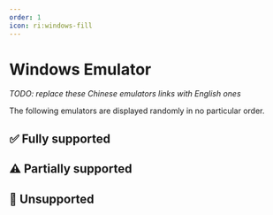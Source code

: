 ```yaml
---
order: 1
icon: ri:windows-fill
---
```


# Windows Emulator

_TODO: replace these Chinese emulators links with English ones_

The following emulators are displayed randomly in no particular order.

<script setup>
import MarkdownIt from 'markdown-it'
import MarkdownItAnchor from 'markdown-it-anchor'

const shuffleArray = (array) => {
    for (let i = array.length - 1; i > 0; i--) {
        const j = Math.floor(Math.random() * (i + 1));
        [array[i], array[j]] = [array[j], array[i]];
    }
    return array;
}

const fullySupport = shuffleArray([
    {
        name: 'Bluestacks 5',
        link: 'https://www.bluestacks.com/',
        note: 'Fully compatible. Need to turn on `Allow ADB connections` in the emulator `Settings` - `Engine Settings`. Known to be compatible with Hyper-V.\n\n- Recommended to download [Offline Installer](https://support.bluestacks.com/hc/en-us/articles/4402611273485-BlueStacks-5-offline-installer) to avoid slow and bundled installation; recommend installing [Android 11](https://support.bluestacks.com/hc/en-us/articles/4402611273485-BlueStacks-5-offline-installer#:~:text=To%20install%20BlueStacks%205%20Android%2011) version; to uninstall it, please use the official [Uninstall Tool](https://support.bluestacks.com/hc/en-us/articles/360057724751-How-to-uninstall-BlueStacks-5-BlueStacks-X-and-BlueStacks-Services-completely-from-your-PC) to get rid of the residue.\n- If the adb port number keeps changing irregularly and is different every time you start it, it may be because your computer has [Hyper-V](https://support.bluestacks.com/hc/en-us/articles/4415238471053-System-requirements-for-BlueStacks-5-on-Hyper-V-enabled-Windows-10-and-11) enabled. MAA will now try to automatically read the port number within the Blue Stacker emulator configuration file, if this does not work/you have a need to multi-open/have more than one emulator kernel installed, please refer to the [Connection (TODO)](../connection.md#the-port-number-of-bluestack-emulator-hyper-v-is-different-every-time-it-is-started) to make changes. Since Hyper-V runs as administrator, operations that don\'t involve adb such as auto-shutdown of the emulator, auto-detect connection, etc. also need to run MAA as administrator.',
    },
    {
        name: 'MuMu Emulator 12',
        link: 'https://mumu.163.com/',
        note: 'Fully compatible, with additional support for the [exclusive Extreme Control Mode](../connection.md#mumu-screenshot-enhanced-mode). Known to be compatible with Hyper-V.\n\n- The "Exit emulator when done" function may occasionally be abnormal, if you encounter it, please contact MuMu official for feedback;\n- If you are using MuMu 12 version 3.5.4 ~ 3.5.7, please disable the "Keep alive in the background" function in MuMu 12 Settings - Others. "Keep alive while hanging in the background" (see [Official Announcement](https://mumu.163.com/help/20230802/35047_1102450.html) for details);\n- You need to check the port information of the corresponding instance through the ADB button of MuMu 12 Multiple Opener when you open more than one instance, and change the port number of the connection address in MAA `Settings` - `Connection Settings` to the corresponding port.',
    },
    {
        name: 'LDPlayer',
        link: 'https://www.ldmnq.com/',
        note: 'Fully compatible. Known to be compatible with Hyper-V.\n\n- LDPlayer 9 is recommended to use version 9.0.57 and above; LDPlayer 5 is recommended to use version 5.0.67 and above;\n- For versions lower than the above, you need to run `Forced ADB Replacement` in `Settings` - `Connection` in order to use efficient touch modes such as Minitouch and MaaTouch.',
    },
    {
        name: 'Nox',
        link: 'https://www.yeshen.com/',
        note: 'Fully compatible, but less tested. Known to be compatible with Hyper-V.',
    },
    {
        name: 'Memu',
        link: 'https://www.xyaz.cn/',
        note: 'Fully compatible, but less tested.',
    },
    {
        name: 'Google Play Games（Developer）',
        link: 'https://developer.android.com/games/playgames/emulator?hl=zh-cn',
        note: 'Fully compatible, but less tested. Hyper-V must be turned on and you must be logged into a Google account.',
    },
]);

const partiallySupport = shuffleArray([
    {
        name: 'MuMu Emulator 6',
        link: 'https://mumu.163.com/update/win/',
        note: 'Support has been dropped since MAA v5.1.0 and NetEase has stopped maintaining it on 15-08-2023.\n\n- No longer support auto-detect connection, need to use generic connection configuration and manually configure adb path and connection address;\n- Need to run `Forced Replacement of ADB` in `Settings` - `Connection` to use efficient touch modes such as Minitouch, MaaTouch;\n- You need to run MAA with administrator privileges to use the ‘Exit Emulator When Done’ function;\n- MuMu 6 default resolution is not supported, you need to change it to `1280x720`, `1920x1080`, `2560x1440` and other 16:9 ratio;\n- MuMu 6 multi-open uses the same adb port, so it can\'t support multi-open MuMu 6.',
    },
    {
        name: 'Windows Subsystem for Android™️',
        link: 'https://learn.microsoft.com/en-us/windows/android/wsa/',
        note: 'Support has been dropped since MAA v5.2.0 and will be discontinued by Microsoft on 05-03-2025.\n\n- Requires the use of [custom connection](../details.html#Custom connection) is required;\n- WSA 2204 or later (the version number is in the `About` page of the subsystem settings), select `Common Configuration` for the connection configuration;\n- WSA 2203 or older (the version number is at the top of the subsystem setup page), for the connection configuration select `WSA Older Versions`;\n- Since this software only supports 720p or higher `16:9` resolution better, please manually drag the window size as close to the 16:9 ratio as possible. (If your monitor is 16:9, you can press `F11` to go full screen);\n- Please try to make sure that Arknights is in the foreground and no other Android apps are running in the foreground at the same time, otherwise it may cause the game to pause or the task recognition error;\n- WSA\'s screenshots often somehow capture a white screen, resulting in recognition of abnormalities, or not recommended to use.',
    },
    {
        name: 'AVD',
        link: 'https://developer.android.com/studio/run/managing-avds',
        note: 'Theoretical support.\n\n- Starting from Android 10, Minitouch is no longer available when SELinux is in `Enforcing` mode, please switch to other touch modes, or switch SELinux **temporary** to `Permissive` mode.\n- AVD is made for debugging, it is more recommended to use other emulators designed for gaming.',
    },
]);

const notSupport = shuffleArray([
    {
        name: 'Google Play Games',
        link: 'https://play.google.com/googleplaygames',
        note: 'Not supported, [Consumer Client](https://developer.android.com/games/playgames/pg-emulator#installing-game-consumer)\'s adb port is not open.',
    },
]);

const md = new MarkdownIt();
md.use(MarkdownItAnchor);

const fullySupportHtml = md.render(fullySupport.map(simulator => `
### ✅ ${simulator.link ? `[${simulator.name}](${simulator.link})` : simulator.name}
${simulator.note}
`).join(''));
const partiallySupportHtml = md.render(partiallySupport.map(simulator => `
### ⚠️ ${simulator.link ? `[${simulator.name}](${simulator.link})` : simulator.name}
${simulator.note}
`).join(''));
const notSupportHtml = md.render(notSupport.map(simulator => `
### 🚫 ${simulator.link ? `[${simulator.name}](${simulator.link})` : simulator.name}
${simulator.note}
`).join(''));
</script>

## ✅ Fully supported

<ClientOnly><div v-html="fullySupportHtml"></div></ClientOnly>

## ⚠️ Partially supported

<ClientOnly><div v-html="partiallySupportHtml"></div></ClientOnly>

## 🚫 Unsupported

<ClientOnly><div v-html="notSupportHtml"></div></ClientOnly>

